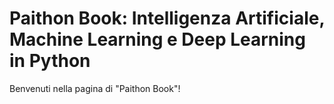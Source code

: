 # Paithon Book: Intelligenza Artificiale, Machine Learning e Deep Learning in Python

Benvenuti nella pagina di "Paithon Book"!
